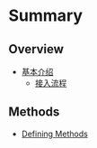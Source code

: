 # Summary

## Overview

* [基本介绍](README.md)
  * [接入流程](jie-ru-liu-cheng.md)

## Methods

* [Defining Methods](methods.md)

